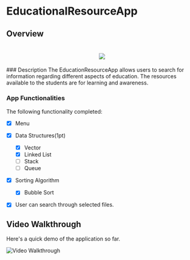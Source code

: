 # EducationalResourceApp

## Overview
<h1 align="center">
 <img src="![Uploading AdobeStock_243227135_Preview.jpeg…]()"/>
</h1>
### Description
The EducationResourceApp allows users to search for information regarding different aspects of education. The resources available to the students are for learning and awareness. 

### App Functionalities
The following functionality completed:

- [x] Menu 
- [x] Data Structures(1pt)
    - [x] Vector
    - [x] Linked List
    - [ ] Stack
    - [ ] Queue
- [x] Sorting Algorithm
    - [x] Bubble Sort
- [x] User can search through selected files. 


## Video Walkthrough

Here's a quick demo of the application so far. 

<img src='http://g.recordit.co/lAfyKgZfJl.gif' title='Video Walkthrough (Login)' width='' alt='Video Walkthrough'/>
